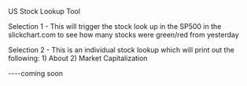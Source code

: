 US Stock Lookup Tool

Selection 1 -
	This will trigger the stock look up in the SP500 in the slickchart.com to see how many stocks were green/red from yesterday

Selection 2 -
	This is an individual stock lookup which will print out the following:
		1) About
		2) Market Capitalization

----coming soon
